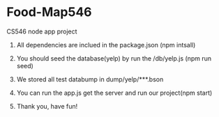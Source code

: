 # Food-Map546
CS546 node app project

1. All dependencies are inclued in the package.json (npm intsall)

2. You should seed the database(yelp) by run the /db/yelp.js (npm run seed)

3. We stored all test databump in dump/yelp/***.bson

4. You can run the app.js get the server and run our project(npm start)

5. Thank you, have fun!
